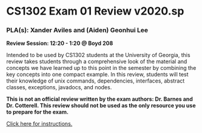 # CS1302 Exam 01 Review v2020.sp #
### PLA(s): Xander Aviles and (Aiden) Geonhui Lee ##

**Review Session: 12:20 - 1:20 @ Boyd 208**

Intended to be used by CS1302 students at the University of Georgia, this review takes students through a comprehensive look of the material and concepts we have learned up to this point in the semester by combining the key concepts into one compact example. In this review, students will test their knowledge of unix commands, dependencies, interfaces, abstract classes, exceptions, javadocs, and nodes.

**This is not an official review written by the exam authors: Dr. Barnes and Dr. Cotterell. This review should not be used as the only resource you use to prepare for the exam.**

[Click here for instructions.](https://docs.google.com/document/d/15DYeyubYTEq3BQSpjXnyEWMpWn7lgDUFNMByM6DR0vY/edit?usp=sharing)


<!-- ## Navigating Unix ##

1. Change into cs1302-exam01Review (cd)

1. Look around the directory and get comfortable (ls)

1. Create the structures src/cs1302/practice and src/cs1302/interface in one command and without changing directories (mkdir and pipes)

1. Move the java files within the directory to src/cs1302/practice (mv)

1. Create cs1302.practice.Moveable, by copying the Animal.java (cp)

1. [bonus] Change into the src/cs1302/practice directory, how would you change back into cs1302-exam01Review in one command? (..)

-->
